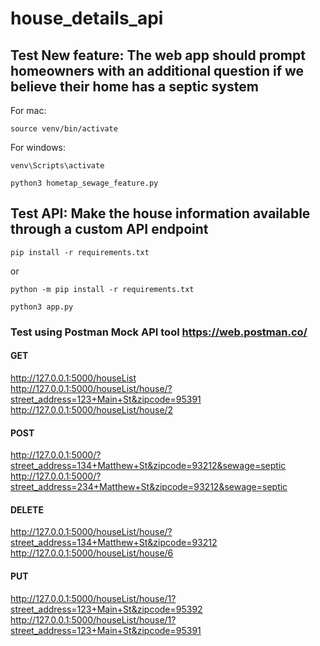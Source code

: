 # house_details_api

## Test New feature: The web app should prompt homeowners with an additional question if we believe their home has a septic system

For mac:
```
source venv/bin/activate 
```
For windows: 
```
venv\Scripts\activate 
```
```
python3 hometap_sewage_feature.py
```

## Test API: Make the house information available through a custom API endpoint
```
pip install -r requirements.txt
```
or
```
python -m pip install -r requirements.txt
```

```
python3 app.py
```

### Test using Postman Mock API tool  https://web.postman.co/

#### GET
http://127.0.0.1:5000/houseList \
http://127.0.0.1:5000/houseList/house/?street_address=123+Main+St&zipcode=95391 \
http://127.0.0.1:5000/houseList/house/2
#### POST
http://127.0.0.1:5000/?street_address=134+Matthew+St&zipcode=93212&sewage=septic \
http://127.0.0.1:5000/?street_address=234+Matthew+St&zipcode=93212&sewage=septic
#### DELETE
http://127.0.0.1:5000/houseList/house/?street_address=134+Matthew+St&zipcode=93212 \
http://127.0.0.1:5000/houseList/house/6
#### PUT
http://127.0.0.1:5000/houseList/house/1?street_address=123+Main+St&zipcode=95392 \
http://127.0.0.1:5000/houseList/house/1?street_address=123+Main+St&zipcode=95391

















